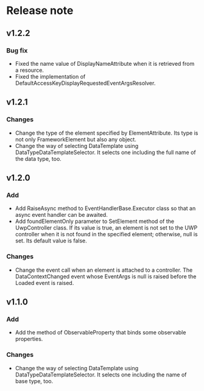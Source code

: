 # Release note

## v1.2.2

### Bug fix

- Fixed the name value of DisplayNameAttribute when it is retrieved from a resource.
- Fixed the implementation of DefaultAccessKeyDisplayRequestedEventArgsResolver.

## v1.2.1

### Changes

- Change the type of the element specified by ElementAttribute. Its type is not only FrameworkElement but also any object.
- Change the way of selecting DataTemplate using DataTypeDataTemplateSelector. It selects one including the full name of the data type, too.

## v1.2.0

### Add

- Add RaiseAsync method to EventHandlerBase.Executor class so that an async event handler can be awaited.
- Add foundElementOnly parameter to SetElement method of the UwpController class. If its value is true, an element is not set to the UWP controller when it is not found in the specified element; otherwise, null is set. Its default value is false.

### Changes

- Change the event call when an element is attached to a controller. The DataContextChanged event whose EventArgs is null is raised before the Loaded event is raised.

## v1.1.0

### Add

- Add the method of ObservableProperty that binds some observable properties.

### Changes

- Change the way of selecting DataTemplate using DataTypeDataTemplateSelector. It selects one including the name of base type, too.
